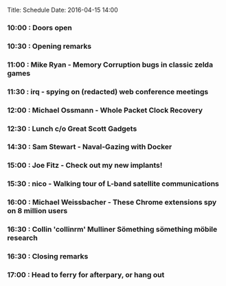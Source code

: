 Title: Schedule
Date: 2016-04-15 14:00

### 10:00 : Doors open

### 10:30 : Opening remarks

### 11:00 : Mike Ryan - Memory Corruption bugs in classic zelda games

### 11:30 : irq - spying on (redacted) web conference meetings

### 12:00 : Michael Ossmann - Whole Packet Clock Recovery

### 12:30 : Lunch c/o Great Scott Gadgets

### 14:30 : Sam Stewart - Naval-Gazing with Docker

### 15:00 : Joe Fitz - Check out my new implants!

### 15:30 : nico - Walking tour of L-band satellite communications

### 16:00 : Michael Weissbacher - These Chrome extensions spy on 8 million users

### 16:30 : Collin 'collinrm' Mulliner Sömething sömething möbile research

### 16:30 : Closing remarks

### 17:00 : Head to ferry for afterpary, or hang out
